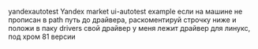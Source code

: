 yandexautotest
Yandex market ui-autotest example
если на машине не прописан в path путь до драйвера,
раскоментируй строчку ниже и положи в паку drivers свой драйвер 
у меня лежит драйвер для линукс, под хром 81 версии
         
